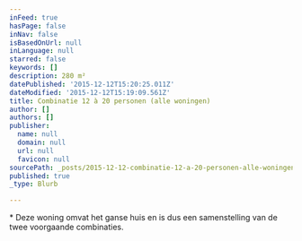 ```yaml
---
inFeed: true
hasPage: false
inNav: false
isBasedOnUrl: null
inLanguage: null
starred: false
keywords: []
description: 280 m²
datePublished: '2015-12-12T15:20:25.011Z'
dateModified: '2015-12-12T15:19:09.561Z'
title: Combinatie 12 à 20 personen (alle woningen)
author: []
authors: []
publisher:
  name: null
  domain: null
  url: null
  favicon: null
sourcePath: _posts/2015-12-12-combinatie-12-a-20-personen-alle-woningen.md
published: true
_type: Blurb

---
```

\* Deze woning omvat het ganse huis en is dus een samenstelling van de twee voorgaande combinaties.